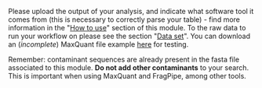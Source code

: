 
Please upload the output of your analysis, and indicate what software
tool it comes from (this is necessary to correctly parse your table) - find more information in the "[How to use](https://proteobench.readthedocs.io/en/latest/available-modules/2-quant-lfq-ion-dda/#how-to-use)" section of this module. To the raw data to run your workflow on please see the section "[Data set](https://proteobench.readthedocs.io/en/latest/available-modules/2-quant-lfq-ion-dda/#data-set)". You can download an (*incomplete*) MaxQuant file example [here](https://raw.githubusercontent.com/Proteobench/ProteoBench/refs/heads/main/test/data/dda_quant/MaxQuant_2_5_1_evidence_sample.txt) for testing.

Remember: contaminant sequences are already present in the fasta file 
associated to this module. **Do not add other contaminants** to your 
search. This is important when using MaxQuant and FragPipe, among other tools.